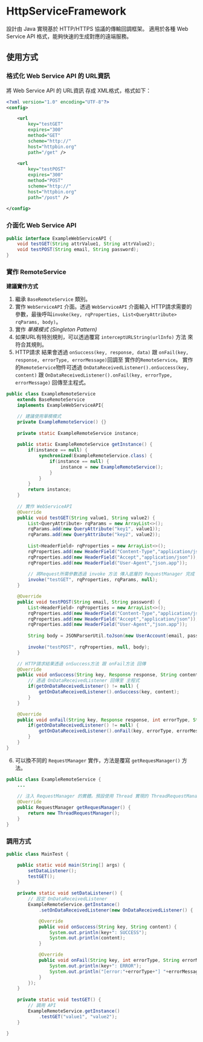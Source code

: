 # HttpServiceFramework

設計由 Java 實現基於 HTTP/HTTPS 協議的傳輸回調框架。
適用於各種 Web Service API 格式，能夠快速的生成對應的遠端服務。

## 使用方式

### 格式化 Web Service API 的 URL資訊

將 Web Service API 的 URL資訊 存成 XML格式，格式如下：

```xml
<?xml version="1.0" encoding="UTF-8"?>
<config>

	<url
		key="testGET" 
		expires="300"
		method="GET"
		scheme="http://"
		host="httpbin.org"
		path="/get" />
		
	<url
		key="testPOST"
		expires="300"
		method="POST"
		scheme="http://"
		host="httpbin.org"
		path="/post" />
		
</config>
```

### 介面化 Web Service API

```java
public interface ExampleWebServiceAPI {
	void testGET(String attrValue1, String attrValue2);
	void testPOST(String email, String password);
}
```

### 實作 RemoteService 

**建議實作方式**
1. 繼承 `BaseRemoteService` 類別。 
2. 實作 `WebServiceAPI` 介面。透過 `WebServiceAPI` 介面輸入 HTTP請求需要的參數，最後呼叫`invoke(key, rqProperties, List<QueryAttribute> rqParams, body)`。
3. 實作 *單模模式 (Singleton Pattern)*
4. 如果URL有特別規則，可以透過覆寫 `interceptURLString(urlInfo)` 方法 來符合其規則。
5. HTTP請求 結果會透過 `onSuccess(key, response, data)` 跟 `onFail(key, response, errorType, errorMessage)`回調至 實作的`RemoteService`。
   實作的`RemoteService`物件可透過 `OnDataReceivedListener().onSuccess(key, content)` 跟 `OnDataReceivedListener().onFail(key, errorType, errorMessage)` 回傳至主程式。
  
```java
public class ExampleRemoteService 
	extends BaseRemoteService 
	implements ExampleWebServiceAPI{

	// 建議使用單模模式
	private ExampleRemoteService() {}
	
	private static ExampleRemoteService instance;
	
	public static ExampleRemoteService getInstance() {
		if(instance == null) {
			synchronized(ExampleRemoteService.class) {
				if(instance == null) {
					instance = new ExampleRemoteService();
				}
			}
		}
		return instance;
	}
	
	// 實作 WebServiceAPI
	@Override
	public void testGET(String value1, String value2) {
		List<QueryAttribute> rqParams = new ArrayList<>();
		rqParams.add(new QueryAttribute("key1", value1));
		rqParams.add(new QueryAttribute("key2", value2));
		
		List<HeaderField> rqProperties = new ArrayList<>();
		rqProperties.add(new HeaderField("Content-Type","application/json"));
		rqProperties.add(new HeaderField("Accept","application/json"));
		rqProperties.add(new HeaderField("User-Agent","json.app"));
		
		// 將Request所需參數透過 invoke 方法 傳入底層的 RequestManager 完成 HTTP請求動作
		invoke("testGET", rqProperties, rqParams, null);
	}

	@Override
	public void testPOST(String email, String password) {
		List<HeaderField> rqProperties = new ArrayList<>();
		rqProperties.add(new HeaderField("Content-Type","application/json"));
		rqProperties.add(new HeaderField("Accept","application/json"));
		rqProperties.add(new HeaderField("User-Agent","json.app"));
		
		String body = JSONParserUtil.toJson(new UserAccount(email, password));
		
		invoke("testPOST", rqProperties, null, body);
	}

	// HTTP請求結果透過 onSuccess方法 跟 onFail方法 回傳
	@Override
	public void onSuccess(String key, Response response, String content) {
		// 透過 OnDataReceivedListener 回傳至 主程式
		if(getOnDataReceivedListener() != null) {
			getOnDataReceivedListener().onSuccess(key, content);
		}
	}

	@Override
	public void onFail(String key, Response response, int errorType, String errorMessage) {
		if(getOnDataReceivedListener() != null) {
			getOnDataReceivedListener().onFail(key, errorType, errorMessage);
		}
	}
}
```
   
6. 可以換不同的 `RequestManager` 實作，方法是覆寫 `getRequesManager()` 方法。
```java
public class ExampleRemoteService {
	...
	
	// 注入 RequestManager 的實體。預設使用 Thread 實現的 ThreadRequestManager 物件
	@Override
	public RequestManager getRequesManager() {
		return new ThreadRequestManager();
	}
}
```

### 調用方式

```java
public class MainTest {

	public static void main(String[] args) {
		setDataListener();
		testGET();	
	}
	
	private static void setDataListener() {
		// 設定 OnDataReceivedListener
		ExampleRemoteService.getInstance()
			.setOnDataReceivedListener(new OnDataReceivedListener() {

			@Override
			public void onSuccess(String key, String content) {
				System.out.println(key+": SUCCESS");
				System.out.println(content);
			}

			@Override
			public void onFail(String key, int errorType, String errorMessage) {
				System.out.println(key+": ERROR");
				System.out.println("[error:"+errorType+"] "+errorMessage);
			}
		});
	}
	
	private static void testGET() {
		// 調用 API
		ExampleRemoteService.getInstance()
			.testGET("value1", "value2");
	}

}
```
